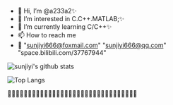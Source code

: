 - 👋 Hi, I’m @a233a2✨
- 👀 I’m interested in C.C++.MATLAB;✨
- 🌱 I’m currently learning C/C++✨
- 📫 How to reach me
- 📧 "sunjiyi666@foxmail.com" "sunjiyi666@qq.com" "space.bilibili.com/37767944"
  
![sunjiyi's github stats](https://github-readme-stats.vercel.app/api?username=a233a2&show_icons=true&theme=prussian&count_private=true)  

![Top Langs](https://github-readme-stats.vercel.app/api/top-langs/?username=a233a2&layout=compact)  


🎂🥚🍓🍊🦐🥣🍎🍒🍑🍜🍲🥬🍗🍐🍠🍉🍦🍅🌽🍌🥔🍕🥦🥕🍇🍣🥭🍍🥝🍆🥩🥜
